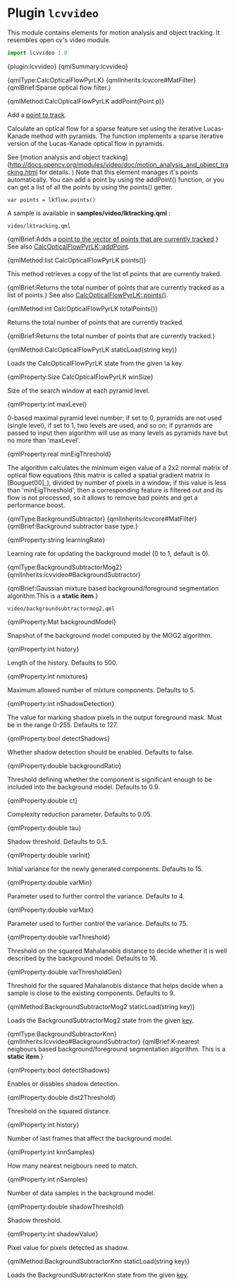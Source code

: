 # Plugin `lcvvideo`

 This module contains elements for motion analysis and object tracking. It resembles open cv's video module.

```js
import lcvvideo 1.0
```

{plugin:lcvvideo}
{qmlSummary:lcvvideo}

{qmlType:CalcOpticalFlowPyrLK}
{qmlInherits:lcvcore#MatFilter}
{qmlBrief:Sparse optical flow filter.}

{qmlMethod:CalcOpticalFlowPyrLK addPoint(Point p)}

  Add a [point to track]().

  Calculate an optical flow for a sparse feature set using the iterative Lucas-Kanade method with pyramids. The function
  implements a sparse iterative version of the Lucas-Kanade optical flow in pyramids.

  See [motion analysis and object tracking](http://docs.opencv.org/modules/video/doc/motion_analysis_and_object_tracking.html for details. 
  )
  Note that this element manages it's points automatically. You can add a point by using the addPoint() function, or
  you can get a list of all the points by using the points() getter.

  ```
  var points = lkflow.points()
  ```

  A sample is available in **samples/video/lktracking.qml** :

  `video/lktracking.qml`


{qmlBrief:Adds a [point to the vector of points that are currently tracked]().}
  See also [CalcOpticalFlowPyrLK::addPoint]().


 
{qmlMethod:list<Point> CalcOpticalFlowPyrLK points()}

  This method retrieves a copy of the list of points that are currently traked.

{qmlBrief:Returns the total number of points that are currently tracked as a list of points.}
  See also [CalcOpticalFlowPyrLK::points()]().

{qmlMethod:int CalcOpticalFlowPyrLK totalPoints()}

  Returns the total number of points that are currently tracked.

{qmlBrief:Returns the total number of points that are currently tracked.}

{qmlMethod:CalcOpticalFlowPyrLK staticLoad(string key)}

  Loads the CalcOpticalFlowPyrLK state from the given \a key.

{qmlProperty:Size CalcOpticalFlowPyrLK winSize}

  Size of the search window at each pyramid level.

{qmlProperty:int maxLevel}

  0-based maximal pyramid level number; if set to 0, pyramids are not used (single level), if set to 1, two levels are
  used, and so on; if pyramids are passed to input then algorithm will use as many levels as pyramids have but no more
  than 'maxLevel'.

{qmlProperty:real minEigThreshold}

  The algorithm calculates the minimum eigen value of a 2x2 normal matrix of optical flow equations (this matrix is
  called a spatial gradient matrix in [Bouguet00]_), divided by number of pixels in a window; if this value is less than
  'minEigThreshold', then a corresponding feature is filtered out and its flow is not processed, so it allows to remove
  bad points and get a performance boost.

{qmlType:BackgroundSubtractor}
{qmlInherits:lcvcore#MatFilter}
{qmlBrief:Background subtractor base type.}

{qmlProperty:string learningRate}

  Learning rate for updating the background model (0 to 1, default is 0).

{qmlType:BackgroundSubtractorMog2}
{qmlInherits:lcvvideo#BackgroundSubtractor}

{qmlBrief:Gaussian mixture based background/foreground segmentation algorithm.This is a **static item**.}


`video/backgroundsubtractormog2.qml`

{qmlProperty:Mat backgroundModel}

  Snapshot of the background model computed by the MOG2 algorithm.

{qmlProperty:int history}

  Length of the history. Defaults to 500.

{qmlProperty:int nmixtures}

  Maximum allowed number of mixture components. Defaults to 5.

{qmlProperty:int nShadowDetection}

  The value for marking shadow pixels in the output foreground mask.
  Must be in the range 0-255. Defaults to 127.

{qmlProperty:bool detectShadows}

  Whether shadow detection should be enabled. Defaults to false.

{qmlProperty:double backgroundRatio}

  Threshold defining whether the component is significant enough to be included into the background model.
  Defaults to 0.9.

{qmlProperty:double ct}

  Complexity reduction parameter. Defaults to 0.05.

{qmlProperty:double tau}

  Shadow threshold. Defaults to 0.5.

{qmlProperty:double varInit}

  Initial variance for the newly generated components. Defaults to 15.

{qmlProperty:double varMin}

  Parameter used to further control the variance. Defaults to 4.

{qmlProperty:double varMax}

  Parameter used to further control the variance. Defaults to 75.

{qmlProperty:double varThreshold}

  Threshold on the squared Mahalanobis distance to decide whether it is well described by the background model.
  Defaults to 16.

{qmlProperty:double varThresholdGen}

  Threshold for the squared Mahalanobis distance that helps decide when a sample is close to the existing components.
  Defaults to 9.

{qmlMethod:BackgroundSubtractorMog2 staticLoad(string key)}

  Loads the BackgroundSubtractorMog2 state from the given [key]().

{qmlType:BackgroundSubtractorKnn}
{qmlInherits:lcvvideo#BackgroundSubtractor}
{qmlBrief:K-nearest neigbours based background/foreground segmentation algorithm.  This is a **static item**.}

{qmlProperty:bool detectShadows}

  Enables or disables shadow detection.

{qmlProperty:double dist2Threshold}

  Threshold on the squared distance.

{qmlProperty:int history}

  Number of last frames that affect the background model.

{qmlProperty:int knnSamples}
 
  How many nearest neigbours need to match.

{qmlProperty:int nSamples}

  Number of data samples in the background model.

{qmlProperty:double shadowThreshold}

  Shadow threshold.

{qmlProperty:int shadowValue}

  Pixel value for pixels detected as shadow.

{qmlMethod:BackgroundSubtractorKnn staticLoad(string key)}

  Loads the BackgroundSubtractorKnn state from the given [key]().









